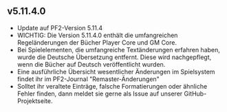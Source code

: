 ## v5.11.4.0
* Update auf PF2-Version 5.11.4
* WICHTIG: Die Version 5.11.4.0 enthält die umfangreichen Regeländerungen der Bücher Player Core und GM Core.
* Bei Spielelementen, die umfangreiche Textänderungen erfahren haben, wurde die Deutsche Übersetzung entfernt. Diese wird nachgepflegt, wenn die Bücher auf Deutsch veröffentlicht wurden.
* Eine ausführliche Übersicht wesentlicher Änderungen im Spielsystem findet ihr im PF2-Journal "Remaster-Änderungen"
* Solltet ihr veraltete Einträge, falsche Formatierungen oder ähnliche Fehler finden, dann meldet sie gerne als Issue auf unserer GitHub-Projektseite.